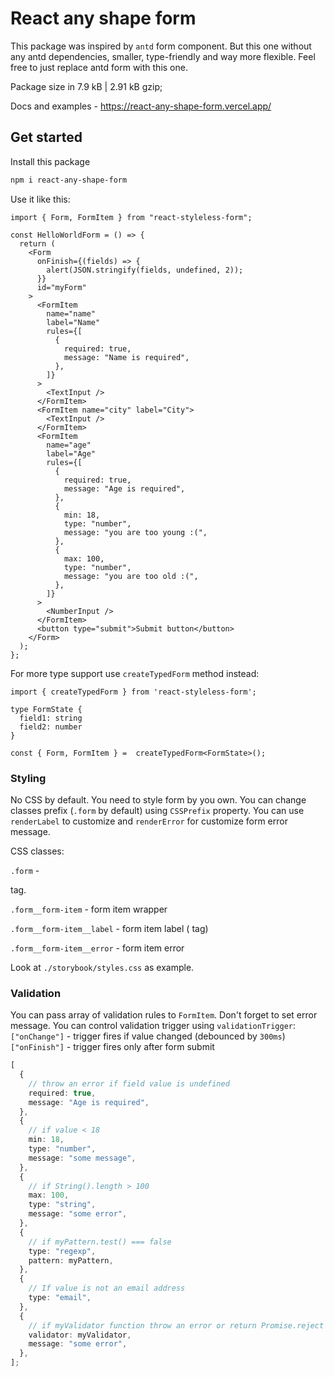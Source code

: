 # React any shape form

This package was inspired by `antd` form component. But this one without any antd dependencies, smaller, type-friendly and way more flexible. Feel free to just replace antd form with this one.

Package size in 7.9 kB | 2.91 kB gzip;

Docs and examples - https://react-any-shape-form.vercel.app/

## Get started

Install this package

```bash
npm i react-any-shape-form
```

Use it like this:

```tsx
import { Form, FormItem } from "react-styleless-form";

const HelloWorldForm = () => {
  return (
    <Form
      onFinish={(fields) => {
        alert(JSON.stringify(fields, undefined, 2));
      }}
      id="myForm"
    >
      <FormItem
        name="name"
        label="Name"
        rules={[
          {
            required: true,
            message: "Name is required",
          },
        ]}
      >
        <TextInput />
      </FormItem>
      <FormItem name="city" label="City">
        <TextInput />
      </FormItem>
      <FormItem
        name="age"
        label="Age"
        rules={[
          {
            required: true,
            message: "Age is required",
          },
          {
            min: 18,
            type: "number",
            message: "you are too young :(",
          },
          {
            max: 100,
            type: "number",
            message: "you are too old :(",
          },
        ]}
      >
        <NumberInput />
      </FormItem>
      <button type="submit">Submit button</button>
    </Form>
  );
};
```

For more type support use `createTypedForm` method instead:

```tsx
import { createTypedForm } from 'react-styleless-form';

type FormState {
  field1: string
  field2: number
}

const { Form, FormItem } =  createTypedForm<FormState>();

```

### Styling

No CSS by default. You need to style form by you own.
You can change classes prefix (`.form` by default) using `CSSPrefix` property.
You can use `renderLabel` to customize <label> and `renderError` for customize form error message.

CSS classes:

`.form` - <form> tag.

`.form__form-item` - form item wrapper

`.form__form-item__label` - form item label (<label> tag)

`.form__form-item__error` - form item error

Look at `./storybook/styles.css` as example.

### Validation

You can pass array of validation rules to `FormItem`.
Don't forget to set error message.
You can control validation trigger using `validationTrigger`:
`["onChange"]` - trigger fires if value changed (debounced by `300ms`)
`["onFinish"]` - trigger fires only after form submit

```ts
[
  {
    // throw an error if field value is undefined
    required: true,
    message: "Age is required",
  },
  {
    // if value < 18
    min: 18,
    type: "number",
    message: "some message",
  },
  {
    // if String().length > 100
    max: 100,
    type: "string",
    message: "some error",
  },
  {
    // if myPattern.test() === false
    type: "regexp",
    pattern: myPattern,
  },
  {
    // If value is not an email address
    type: "email",
  },
  {
    // if myValidator function throw an error or return Promise.reject
    validator: myValidator,
    message: "some error",
  },
];
```
